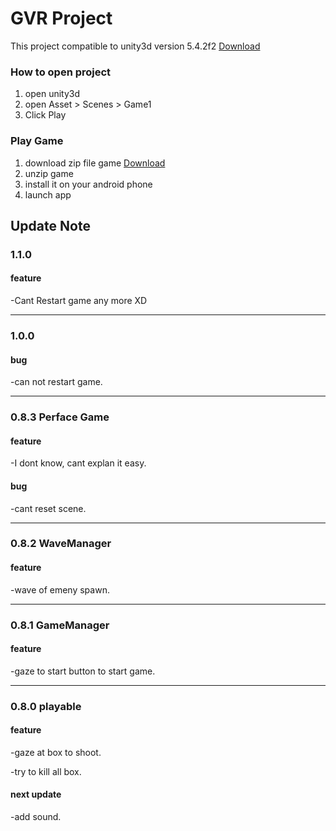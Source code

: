 # GVR Project


This project compatible to unity3d version 5.4.2f2 [Download](https://unity3d.com/get-unity/download?thank-you=update&download_nid=43049&os=Win)

### How to open project
1. open unity3d
2. open Asset > Scenes > Game1
3. Click Play

### Play Game
1. download zip file game [Download](https://github.com/feedallcat/GVR_shooter/raw/master/GVR_shooter.zip)
2. unzip game
3. install it on your android phone
4. launch app

## Update Note

### 1.1.0
#### feature
-Cant Restart game any more XD

---
### 1.0.0
#### bug
-can not restart game.

---
### 0.8.3 Perface Game
#### feature
-I dont know, cant explan it easy.

#### bug
-cant reset scene.

---
### 0.8.2 WaveManager
#### feature
-wave of emeny spawn.

---
### 0.8.1 GameManager
#### feature
-gaze to start button to start game.

---
### 0.8.0 playable

#### feature
-gaze at box to shoot.

-try to kill all box.

#### next update
-add sound.
